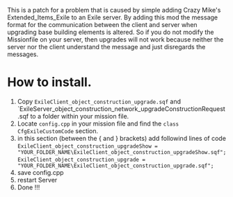 

This is a patch for a problem that is caused by simple adding Crazy Mike's Extended_Items_Exile to an Exile server. 
By adding this mod the message format for the communication between the client and server when upgrading base building elements is altered. 
So if you do not modify the Missionfile on your server, then upgrades will not work because neither the server nor the client understand the message and just disregards the messages.

# How to install.

1. Copy `ExileClient_object_construction_upgrade.sqf` and `ExileServer_object_construction_network_upgradeConstructionRequest.sqf
to a folder within your mission file.
2. Locate `config.cpp` in your mission file and find the `class CfgExileCustomCode` section.
3. in this section (between the { and } brackets) add followind lines of code
`ExileClient_object_construction_upgradeShow = "YOUR_FOLDER_NAME\ExileClient_object_construction_upgradeShow.sqf";`
`ExileClient_object_construction_upgrade = "YOUR_FOLDER_NAME\ExileClient_object_construction_upgrade.sqf";`
4. save config.cpp
5. restart Server
6. Done !!!


